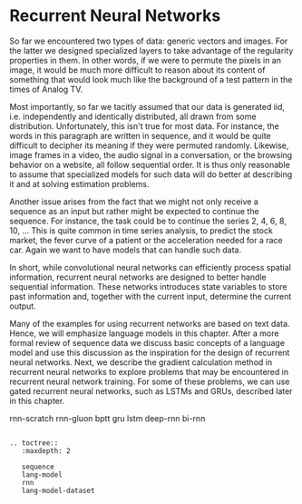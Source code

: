 # Recurrent Neural Networks

So far we encountered two types of data: generic vectors and
images. For the latter we designed specialized layers to take
advantage of the regularity properties in them. In other words, if we
were to permute the pixels in an image, it would be much more
difficult to reason about its content of something that would look
much like the background of a test pattern in the times of Analog TV.

Most importantly, so far we tacitly assumed that our data is generated
iid, i.e. independently and identically distributed, all drawn from some
distribution. Unfortunately, this isn't true for most data. For
instance, the words in this paragraph are written in sequence, and it
would be quite difficult to decipher its meaning if they were
permuted randomly. Likewise, image frames in a video, the audio signal
in a conversation, or the browsing behavior on a website, all follow
sequential order. It is thus only reasonable to assume that
specialized models for such data will do better at describing it and
at solving estimation problems.

Another issue arises from the fact that we might not only receive a
sequence as an input but rather might be expected to continue the
sequence. For instance, the task could be to continue the series 2,
4, 6, 8, 10, ... This is quite common in time series analysis, to
predict the stock market, the fever curve of a patient or the
acceleration needed for a race car. Again we want to have models that
can handle such data.

In short, while convolutional neural networks can efficiently process
spatial information, recurrent neural networks are designed to better
handle sequential information. These networks introduces state
variables to store past information and, together with the current
input, determine the current output.

Many of the examples for using recurrent networks are based on text
data. Hence, we will emphasize language models in this chapter. After
a more formal review of sequence data we discuss basic concepts of a
language model and use this discussion as the inspiration for the
design of recurrent neural networks. Next, we describe the gradient
calculation method in recurrent neural networks to explore problems
that may be encountered in recurrent neural network training. For some
of these problems, we can use gated recurrent neural networks, such as
LSTMs and GRUs, described later in this chapter.

   rnn-scratch
   rnn-gluon
   bptt
   gru
   lstm
   deep-rnn
   bi-rnn


```eval_rst

.. toctree::
   :maxdepth: 2

   sequence
   lang-model
   rnn
   lang-model-dataset
```
   
